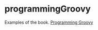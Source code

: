 # programmingGroovy

Examples of the book. [Programming Groovy](http://pragprog.com/book/vslg/programming-groovy) 